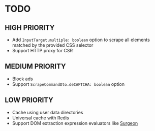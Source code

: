 # TODO

## HIGH PRIORITY

- Add `InputTarget.multiple: boolean` option to scrape all elements matched by the provided CSS selector
- Support HTTP proxy for CSR

## MEDIUM PRIORITY

- Block ads
- Support `ScrapeCommandDto.deCAPTCHA: boolean` option

## LOW PRIORITY

- Cache using user data directories
- Universal cache with Redis
- Support DOM extraction expression evaluators like [Surgeon](https://github.com/gajus/surgeon)

